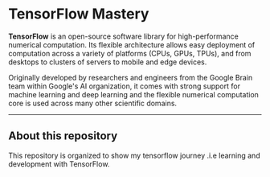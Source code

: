 # TensorFlow Mastery

**TensorFlow** is an open-source software library for high-performance numerical computation. Its flexible architecture allows easy deployment of computation across a variety of platforms (CPUs, GPUs, TPUs), and from desktops to clusters of servers to mobile and edge devices.

Originally developed by researchers and engineers from the Google Brain team within Google's AI organization, it comes with strong support for machine learning and deep learning and the flexible numerical computation core is used across many other scientific domains.

---

## About this repository

This repository is organized to show my tensorflow journey .i.e learning and development with TensorFlow.